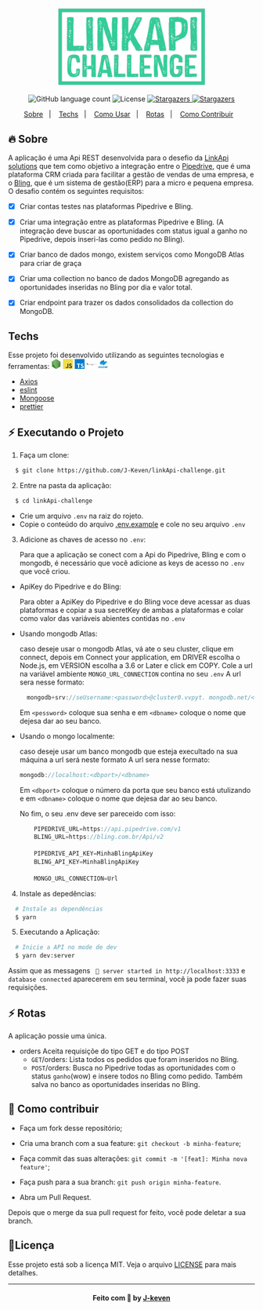 <h3 align="center">
  <span>
  <img alt="GoStack" src="assets/challenge-logo.png"  width='300px'/>
  </span>
</h3>

<p align="center">
  <img alt="GitHub language count" src="https://img.shields.io/github/languages/count/J-Keven/linkApi-challenge?color=blue">

  <img alt="License" src="https://img.shields.io/badge/license-MIT-blue">

  <a href="https://github.com/J-keven/linkApi-challenge/stargazers">
    <img alt="Stargazers" src="https://img.shields.io/github/stars/J-Keven/linkApi-challenge?style=social">
  </a>

  <a href="https://github.com/J-Keven/linkApi-challenge/network/members">
    <img alt="Stargazers" src="https://img.shields.io/github/forks/J-keven/linkApi-challenge?style=social">
  </a>
</p>


<p align="center">
  <a href="https://github.com/J-Keven/linkApi-challenge/#sobre">Sobre</a>&nbsp;&nbsp;&nbsp;|&nbsp;&nbsp;&nbsp;
  <a href="https://github.com/J-Keven/linkApi-challenge/#-como-usar">Techs</a>&nbsp;&nbsp;&nbsp;|&nbsp;&nbsp;&nbsp;
  <a href="https://github.com/J-Keven/linkApi-challenge/#-como-usar">Como Usar</a>&nbsp;&nbsp;&nbsp;|&nbsp;&nbsp;&nbsp;
  <a href="https://github.com/J-Keven/linkApi-challenge/#-rotas">Rotas</a>&nbsp;&nbsp;&nbsp;|&nbsp;&nbsp;&nbsp;
  <a href="https://github.com/J-Keven/linkApi-challenge/#-como-contribuir">Como Contribuir</a>&nbsp;&nbsp;&nbsp;
  <!-- <a href="#memo-licença">Licença</a> -->
</p>

## :fire: Sobre
A aplicação é uma Api REST desenvolvida para o desefio da [LinkApi solutions](https://www.linkapi.solutions/) que tem como objetivo a integração entre o [Pipedrive](https://www.pipedrive.com/pt), que é uma plataforma CRM criada para facilitar a gestão de vendas de uma empresa, e o [Bling](https://www.bling.com.br/home), que é um sistema de gestão(ERP) para a micro e pequena empresa. 
O desafio contém os seguintes requisitos: 
  - [x] Criar contas testes nas plataformas Pipedrive e Bling.

  - [x] Criar uma integração entre as plataformas Pipedrive e Bling. (A integração deve buscar as oportunidades com status igual a ganho no Pipedrive, depois inseri-las como pedido no Bling).

  - [x] Criar banco de dados mongo, existem serviços como MongoDB Atlas para criar de graça

  - [x] Criar uma collection no banco de dados MongoDB agregando as oportunidades inseridas no Bling por dia e valor total.

  - [x] Criar endpoint para trazer os dados consolidados da collection do MongoDB.
## Techs
Esse projeto foi desenvolvido utilizando as seguintes tecnologias e ferramentas:
<code><img height="20" src="https://raw.githubusercontent.com/github/explore/80688e429a7d4ef2fca1e82350fe8e3517d3494d/topics/nodejs/nodejs.png"></code> <code><img height="20" src="https://raw.githubusercontent.com/github/explore/80688e429a7d4ef2fca1e82350fe8e3517d3494d/topics/javascript/javascript.png"></code> <code><img height="20" src="https://raw.githubusercontent.com/github/explore/80688e429a7d4ef2fca1e82350fe8e3517d3494d/topics/typescript/typescript.png"></code> <code><img height="20" src="https://raw.githubusercontent.com/github/explore/80688e429a7d4ef2fca1e82350fe8e3517d3494d/topics/mongodb/mongodb.png"></code> <code><img height="20" src="https://raw.githubusercontent.com/github/explore/80688e429a7d4ef2fca1e82350fe8e3517d3494d/topics/docker/docker.png"></code>
- [Axios](https://github.com/axios/axios)
- [eslint](https://eslint.org/docs/user-guide/configuring)
- [Mongoose]()
- [prettier](https://prettier.io/docs/en/options.html)

## ⚡ Executando o Projeto

1. Faça um clone:

```sh
  $ git clone https://github.com/J-Keven/linkApi-challenge.git
```

2. Entre na pasta da aplicação:

  ```sh
    $ cd linkApi-challenge
  ```

  - Crie um arquivo ``.env`` na raiz do rojeto.
  - Copie o conteúdo do arquivo [.env.example](freelasApp-api/.env.example) e cole no seu arquivo ``.env``

3. Adicione as chaves de acesso no ``.env``:

    Para que a aplicação se conect com a Api do Pipedrive, Bling e com o mongodb, é necessário que você adicione as keys de acesso no ``.env`` que você criou.

  - ApiKey do Pipedrive e do Bling:

    Para obter a ApiKey do Pipedrive e do Bling voce deve acessar as duas plataformas e copiar a sua secretKey de ambas a plataformas e colar como valor das variáveis abientes contidas no ``.env``

  + Usando mongodb Atlas: 

    caso deseje usar o mongodb Atlas, vá ate o seu cluster, clique em connect, depois em Connect your application, em DRIVER escolha o Node.js, em VERSION escolha a 3.6 or Later e click em COPY. Cole a url na variável ambiente ``MONGO_URL_CONNECTION`` contina no seu ``.env``
    A url sera nesse formato:

      ```js
        mongodb+srv://seUsername:<password>@cluster0.vvpyt. mongodb.net/<dbname>?retryWrites=true&w=majority
      ```

    Em ``<pessword>`` coloque sua senha e em ``<dbname>`` coloque o nome que dejesa dar ao seu banco.
- Usando o mongo localmente:

  caso deseje usar um banco mongodb que esteja execultado na sua máquina a url será neste formato 
  A url sera nesse formato:
  ```js
  mongodb://localhost:<dbport>/<dbname>
  ```
  Em ``<dbport>`` coloque o número da porta que seu banco está utulizando e em ``<dbname>`` coloque o nome que dejesa dar ao seu banco.

  No fim, o seu .env deve ser pareceido com isso: 
  ```js
      PIPEDRIVE_URL=https://api.pipedrive.com/v1
      BLING_URL=https://bling.com.br/Api/v2

      PIPEDRIVE_API_KEY=MinhaBlingApiKey
      BLING_API_KEY=MinhaBlingApiKey

      MONGO_URL_CONNECTION=Url
  ```
4. Instale as depedências:
```sh
  # Instale as dependências
  $ yarn
```

5. Executando a Aplicação:
```sh
  # Inicie a API no mode de dev
  $ yarn dev:server
```

Assim que as messagens `` 🚀 server started in http://localhost:3333`` e ``database connected`` aparecerem em seu terminal, você ja pode fazer suas requisições.
## ⚡ Rotas
A aplicação possie uma única.
- orders
Aceita requisiçõe do tipo GET e do tipo POST
  - ``GET``/orders:
  Lista todos os pedidos que foram inseridos no Bling.
  - ``POST``/orders:
  Busca no Pipedrive todas as oportunidades com o status `ganho`(wow) e insere todos no Bling como pedido. 
  Também salva no banco as oportunidades inseridas no Bling.

## 🚀 Como contribuir

- Faça um fork desse repositório;
- Cria uma branch com a sua feature: `git checkout -b minha-feature`;
- Faça commit das suas alterações: `git commit -m '[feat]: Minha nova feature'`;
- Faça push para a sua branch: `git push origin minha-feature`.

- Abra um Pull Request.

Depois que o merge da sua pull request for feito, você pode deletar a sua branch.

## 📝Licença

Esse projeto está sob a licença MIT. Veja o arquivo [LICENSE](LICENSE) para mais detalhes.

---
<h4 align="center">
    Feito com 💜 by <a href="https://www.linkedin.com/in/jhonnas-keven-884a97159/" target="_blank">J-keven</a>
</h4>
